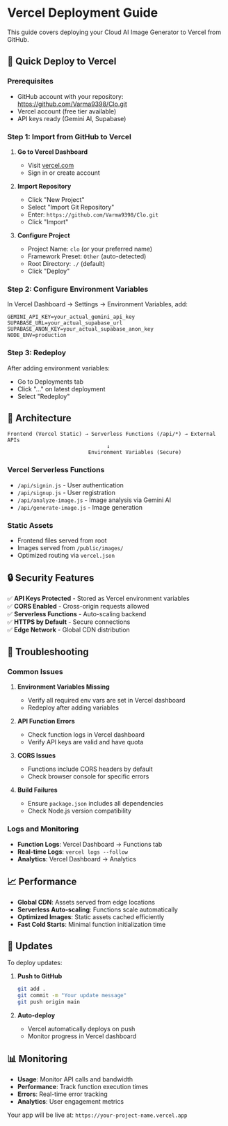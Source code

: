 # Vercel Deployment Guide

This guide covers deploying your Cloud AI Image Generator to Vercel from GitHub.

## 🚀 Quick Deploy to Vercel

### Prerequisites
- GitHub account with your repository: https://github.com/Varma9398/Clo.git
- Vercel account (free tier available)
- API keys ready (Gemini AI, Supabase)

### Step 1: Import from GitHub to Vercel

1. **Go to Vercel Dashboard**
   - Visit [vercel.com](https://vercel.com)
   - Sign in or create account

2. **Import Repository**
   - Click "New Project"
   - Select "Import Git Repository"
   - Enter: `https://github.com/Varma9398/Clo.git`
   - Click "Import"

3. **Configure Project**
   - Project Name: `clo` (or your preferred name)
   - Framework Preset: `Other` (auto-detected)
   - Root Directory: `./` (default)
   - Click "Deploy"

### Step 2: Configure Environment Variables

In Vercel Dashboard → Settings → Environment Variables, add:

```env
GEMINI_API_KEY=your_actual_gemini_api_key
SUPABASE_URL=your_actual_supabase_url
SUPABASE_ANON_KEY=your_actual_supabase_anon_key
NODE_ENV=production
```

### Step 3: Redeploy

After adding environment variables:
- Go to Deployments tab
- Click "..." on latest deployment
- Select "Redeploy"

## 🔧 Architecture

```
Frontend (Vercel Static) → Serverless Functions (/api/*) → External APIs
                                ↓
                          Environment Variables (Secure)
```

### Vercel Serverless Functions

- `/api/signin.js` - User authentication
- `/api/signup.js` - User registration  
- `/api/analyze-image.js` - Image analysis via Gemini AI
- `/api/generate-image.js` - Image generation

### Static Assets

- Frontend files served from root
- Images served from `/public/images/`
- Optimized routing via `vercel.json`

## 🔒 Security Features

✅ **API Keys Protected** - Stored as Vercel environment variables  
✅ **CORS Enabled** - Cross-origin requests allowed  
✅ **Serverless Functions** - Auto-scaling backend  
✅ **HTTPS by Default** - Secure connections  
✅ **Edge Network** - Global CDN distribution  

## 🐛 Troubleshooting

### Common Issues

1. **Environment Variables Missing**
   - Verify all required env vars are set in Vercel dashboard
   - Redeploy after adding variables

2. **API Function Errors**
   - Check function logs in Vercel dashboard
   - Verify API keys are valid and have quota

3. **CORS Issues**
   - Functions include CORS headers by default
   - Check browser console for specific errors

4. **Build Failures**
   - Ensure `package.json` includes all dependencies
   - Check Node.js version compatibility

### Logs and Monitoring

- **Function Logs**: Vercel Dashboard → Functions tab
- **Real-time Logs**: `vercel logs --follow`
- **Analytics**: Vercel Dashboard → Analytics

## 📈 Performance

- **Global CDN**: Assets served from edge locations
- **Serverless Auto-scaling**: Functions scale automatically
- **Optimized Images**: Static assets cached efficiently
- **Fast Cold Starts**: Minimal function initialization time

## 🔄 Updates

To deploy updates:

1. **Push to GitHub**
   ```bash
   git add .
   git commit -m "Your update message"
   git push origin main
   ```

2. **Auto-deploy**
   - Vercel automatically deploys on push
   - Monitor progress in Vercel dashboard

## 📊 Monitoring

- **Usage**: Monitor API calls and bandwidth
- **Performance**: Track function execution times
- **Errors**: Real-time error tracking
- **Analytics**: User engagement metrics

Your app will be live at: `https://your-project-name.vercel.app`